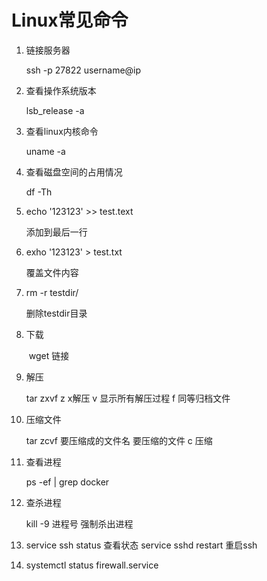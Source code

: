 # Linux常见命令

1. 链接服务器

   ssh -p 27822 username@ip

2. 查看操作系统版本

   lsb_release -a

3. 查看linux内核命令

   uname -a

4. 查看磁盘空间的占用情况

   df -Th

5. echo '123123' >> test.text

   添加到最后一行

6. exho '123123' > test.txt

   覆盖文件内容

7. rm -r testdir/

   删除testdir目录

8. 下载

   ​	wget 链接

   

9. 解压

   tar zxvf z x解压  v 显示所有解压过程  f 同等归档文件

10. 压缩文件

    tar zcvf  要压缩成的文件名  要压缩的文件  c 压缩

11. 查看进程

    ps -ef | grep docker

12. 查杀进程

    kill -9 进程号 强制杀出进程

13. service ssh status 查看状态 service sshd restart 重启ssh

14. systemctl status firewall.service

    

